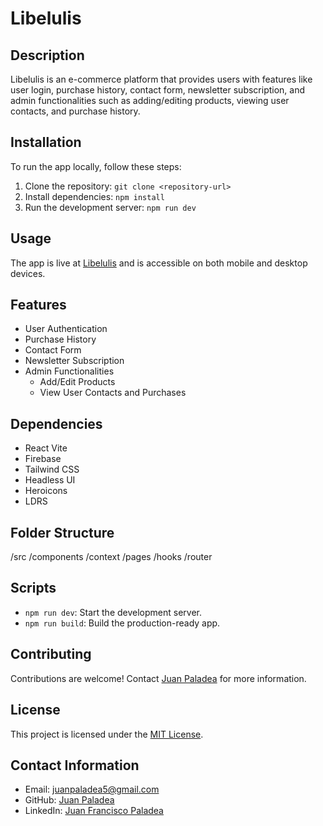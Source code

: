# Libelulis

## Description

Libelulis is an e-commerce platform that provides users with features like user login, purchase history, contact form, newsletter subscription, and admin functionalities such as adding/editing products, viewing user contacts, and purchase history.

## Installation

To run the app locally, follow these steps:

1. Clone the repository: `git clone <repository-url>`
2. Install dependencies: `npm install`
3. Run the development server: `npm run dev`

## Usage

The app is live at [Libelulis](https://libelulis.vercel.app/) and is accessible on both mobile and desktop devices.

## Features

- User Authentication
- Purchase History
- Contact Form
- Newsletter Subscription
- Admin Functionalities
  - Add/Edit Products
  - View User Contacts and Purchases

## Dependencies

- React Vite
- Firebase
- Tailwind CSS
- Headless UI
- Heroicons
- LDRS

## Folder Structure

/src
/components
/context
/pages
/hooks
/router

## Scripts

- `npm run dev`: Start the development server.
- `npm run build`: Build the production-ready app.

## Contributing

Contributions are welcome! Contact [Juan Paladea](mailto:juanpaladea5@gmail.com) for more information.

## License

This project is licensed under the [MIT License](LICENSE).

## Contact Information

- Email: juanpaladea5@gmail.com
- GitHub: [Juan Paladea](https://github.com/JuanPaladea)
- LinkedIn: [Juan Francisco Paladea](https://www.linkedin.com/in/juan-francisco-paladea-5703b0191/)
